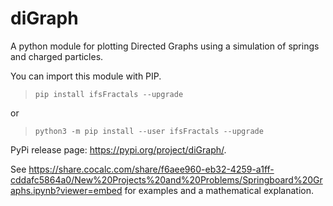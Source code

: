 # diGraph

A python module for plotting Directed Graphs using a simulation of springs and charged particles.

You can import this module with PIP.

>`pip install ifsFractals --upgrade`

or

>`python3 -m pip install --user ifsFractals --upgrade`

PyPi release page: https://pypi.org/project/diGraph/.

See https://share.cocalc.com/share/f6aee960-eb32-4259-a1ff-cddafc5864a0/New%20Projects%20and%20Problems/Springboard%20Graphs.ipynb?viewer=embed for examples and a mathematical explanation.
